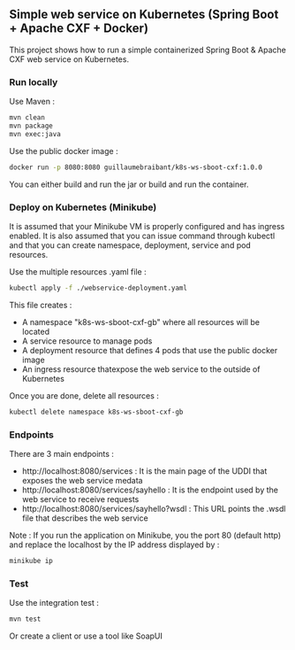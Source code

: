 ## Simple web service on Kubernetes (Spring Boot + Apache CXF + Docker)

This project shows how to run a simple containerized Spring Boot & Apache CXF web service on Kubernetes.

### Run locally

Use Maven :

```bash
mvn clean
mvn package
mvn exec:java
```

Use the public docker image :

```bash
docker run -p 8080:8080 guillaumebraibant/k8s-ws-sboot-cxf:1.0.0
```

You can either build and run the jar or build and run the container.

### Deploy on Kubernetes (Minikube)

It is assumed that your Minikube VM is properly configured and has ingress enabled. It is also assumed that you can issue command through kubectl and that you can create namespace, deployment, service and pod resources.

Use the multiple resources .yaml file :

```bash
kubectl apply -f ./webservice-deployment.yaml
```

This file creates :

- A namespace "k8s-ws-sboot-cxf-gb" where all resources will be located
- A service resource to manage pods
- A deployment resource that defines 4 pods that use the public docker image
- An ingress resource thatexpose the web service to the outside of Kubernetes

Once you are done, delete all resources :

```bash
kubectl delete namespace k8s-ws-sboot-cxf-gb
```

### Endpoints

There are 3 main endpoints :

- http://localhost:8080/services :
It is the main page of the UDDI that exposes the web service medata
- http://localhost:8080/services/sayhello :
It is the endpoint used by the web service to receive requests
- http://localhost:8080/services/sayhello?wsdl :
This URL points the .wsdl file that describes the web service

Note : If you run the application on Minikube, you the port 80 (default http) and replace the localhost by the IP address displayed by :

```bash
minikube ip
```

### Test

Use the integration test :

```bash
mvn test
```

Or create a client or use a tool like SoapUI
